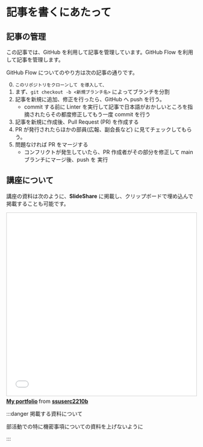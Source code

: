 # 記事を書くにあたって

## 記事の管理
この記事では、GitHub を利用して記事を管理しています。GitHub Flow を利用して記事を管理します。

GitHub Flow についてのやり方は次の記事の通りです。

0. `このリポジトリをクローンして を導入して、`
1. まず、`git checkout -b <新規ブランチ名>` によってブランチを分割
2. 記事を新規に追加、修正を行ったら、GitHub へ push を行う。
    - commit する前に Linter を実行して記事で日本語がおかしいところを指摘されたらその都度修正してもう一度 commit を行う
3. 記事を新規に作成後、Pull Request (PR) を作成する
4. PR が発行されたらほかの部員(広報、副会長など) に見てチェックしてもらう。
5. 問題なければ PR をマージする
    - コンフリクトが発生していたら、PR 作成者がその部分を修正して main ブランチにマージ後、push を 実行

## 講座について

講座の資料は次のように、**SlideShare** に掲載し、クリップボードで埋め込んで掲載することも可能です。

<iframe src="//www.slideshare.net/slideshow/embed_code/key/ISLKYsDrZLNzF0" width="595" height="485" frameborder="0" marginwidth="0" marginheight="0" scrolling="no" style="border:1px solid #CCC; border-width:1px; margin-bottom:5px; max-width: 100%;" allowfullscreen> </iframe> <div style="margin-bottom:5px"> <strong> <a href="//www.slideshare.net/ssuserc2210b/my-portfolio-206279473" title="My portfolio" target="_blank">My portfolio</a> </strong> from <strong><a href="https://www.slideshare.net/ssuserc2210b" target="_blank">ssuserc2210b</a></strong> </div>



:::danger 掲載する資料について

部活動での特に機密事項についての資料を上げないように

:::


